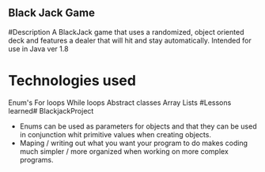 ## Black Jack Game

#Description
A BlackJack game that uses a randomized, object oriented deck and features a dealer that will hit and stay automatically. Intended for use in Java ver 1.8 
# Technologies used
Enum's
For loops
While loops
Abstract classes 
Array Lists 
#Lessons learned# BlackjackProject
* Enums can be used as parameters for objects and that they can be used in conjunction whit primitive values when creating objects. 
* Maping / writing out what you want your program to do makes coding much simpler / more organized when working on more complex programs. 